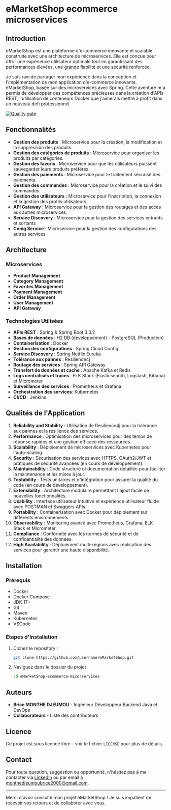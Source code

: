 # eMarketShop ecommerce microservices

## Introduction
eMarketShop est une plateforme d'e-commerce innovante et scalable construite avec une architecture de microservices. Elle est conçue pour offrir une expérience utilisateur optimale tout en garantissant des performances élevées, une grande fiabilité et une sécurité renforcée.

Je suis ravi de partager mon expérience dans la conception et l'implémentation de mon application d'e-commerce innovante, eMarketShop, basée sur des microservices avec Spring. Cette aventure m'a permis de développer des compétences précieuses dans la création d'APIs REST, l'utilisation de conteneurs Docker que j'aimerais mettre à profit dans un nouveau défi professionnel.

[![Quality gate](http://4.210.225.38:9000/api/project_badges/quality_gate?project=api-gateway&token=sqb_7fa1149606b9135e62aea668135e87a5e4d15144)](http://4.210.225.38:9000/dashboard?id=api-gateway)

## Fonctionnalités
- **Gestion des produits** : Microservice pour la création, la modification et la suppression des produits.
- **Gestion des catégories de produits** : Microservice pour organiser les produits par catégories.
- **Gestion des favoris** : Microservice pour que les utilisateurs puissent sauvegarder leurs produits préférés.
- **Gestion des paiements** : Microservice pour le traitement sécurisé des paiements.
- **Gestion des commandes** : Microservice pour la création et le suivi des commandes.
- **Gestion des utilisateurs** : Microservice pour l'inscription, la connexion et la gestion des profils utilisateurs.
- **API Gateway** : Microservice pour la gestion des routages et des accès aux autres microservices.
- **Service Discovery** : Microservice pour la gestion des services entrants et sortants
- **Conig Service** : Microservice pour la gestion des configurations des autres services

## Architecture
### Microservices
- **Product Management**
- **Category Management**
- **Favorites Management**
- **Payment Management**
- **Order Management**
- **User Management**
- **API Gateway**

### Technologies Utilisées
- **APIs REST** : Spring & Spring Boot 3.3.2
- **Bases de données** : H2 DB (developpement) - PostgreSQL (Production)
- **Containerisation** : Docker
- **Gestion des configurations** : Spring Cloud Config
- **Service Discovery** : Spring Netflix Eureka
- **Tolérance aux pannes** : Resilience4j
- **Routage des services** : Spring API Gateway
- **Transfert de données et cache** : Apache Kafka et Redis
- **Logs centralisés et traces** : ELK Stack (Elasticsearch, Logstash, Kibana) et Micrometer
- **Surveillance des services** : Prometheus et Grafana
- **Orchestration des services**: Kubernetes
- **CI/CD** : Jenkins

## Qualités de l'Application
1. **Reliability and Stability** : Utilisation de Resilience4j pour la tolérance aux pannes et la résilience des services.
2. **Performance** : Optimisation des microservices pour des temps de réponse rapides et une gestion efficace des ressources.
3. **Scalability** : Déploiement de microservices avec Kubernetes pour l'auto-scaling.
4. **Security** : Sécurisation des services avec HTTPS, OAuth2/JWT et pratiques de sécurité avancées (en cours de développement).
5. **Maintainability** : Code structuré et documentation détaillée pour faciliter la maintenance et les mises à jour.
6. **Testability** : Tests unitaires et d'intégration pour assurer la qualité du code (en cours de développement).
7. **Extensibility** : Architecture modulaire permettant l'ajout facile de nouvelles fonctionnalités.
8. **Usability** : Interface utilisateur intuitive et expérience utilisateur fluide avec POSTMAN et Swaggers APIs.
9. **Portability** : Containerisation avec Docker pour déploiement sur différents environnements.
10. **Observability** : Monitoring avancé avec Prometheus, Grafana, ELK Stack et Micrometer.
11. **Compliance** : Conformité avec les normes de sécurité et de confidentialité des données.
12. **High Availability** : Déploiement multi-régions avec réplication des services pour garantir une haute disponibilité.

## Installation
### Prérequis
- Docker
- Docker Compose
- JDK 17+
- Git
- Maven
- Kubernetes
- VSCode

### Étapes d'Installation
1. Clonez le repository :
    ```sh
    git clone https://github.com/username/eMarketShop.git
    ```
2. Naviguez dans le dossier du projet :
    ```sh
    cd eMarketShop-ecommerce-micorservices
    ```

## Auteurs
- **Brice MONTHE DJEUMOU** - Ingénieur Développeur Backend Java et DevOps
- **Collaborateurs** - Liste des contributeurs

## Licence
Ce projet est sous licence libre - voir le fichier `LICENSE` pour plus de détails.

## Contact
Pour toute question, suggestion ou opportunité, n'hésitez pas à me contacter via [LinkedIn](https://www.linkedin.com/in/brice-monthe-0b64061a2/) ou par email à monthedjeumoubrice2000@gmail.com.

---

Merci d'avoir consulté mon projet eMarketShop ! Je suis impatient de recevoir vos retours et de collaborer avec vous.
